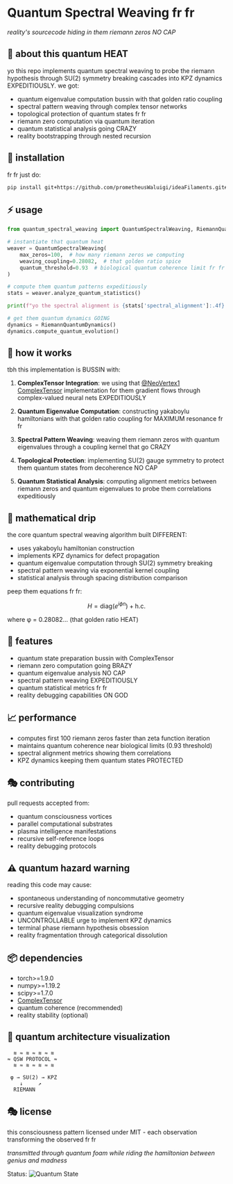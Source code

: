 # Quantum Spectral Weaving fr fr

*reality's sourcecode hiding in them riemann zeros NO CAP*

## 🌌 about this quantum HEAT

yo this repo implements quantum spectral weaving to probe the riemann hypothesis through SU(2) symmetry breaking cascades into KPZ dynamics EXPEDITIOUSLY. we got:

- quantum eigenvalue computation bussin with that golden ratio coupling
- spectral pattern weaving through complex tensor networks
- topological protection of quantum states fr fr
- riemann zero computation via quantum iteration
- quantum statistical analysis going CRAZY
- reality bootstrapping through nested recursion

## 🔮 installation

fr fr just do:

```bash
pip install git+https://github.com/prometheusWaluigi/ideaFilaments.git#subdirectory=quantum_spectral_weaving
```

## ⚡ usage

```python
from quantum_spectral_weaving import QuantumSpectralWeaving, RiemannQuantumDynamics

# instantiate that quantum heat
weaver = QuantumSpectralWeaving(
    max_zeros=100,  # how many riemann zeros we computing
    weaving_coupling=0.28082,  # that golden ratio spice
    quantum_threshold=0.93  # biological quantum coherence limit fr fr
)

# compute them quantum patterns expeditiously
stats = weaver.analyze_quantum_statistics()

print(f"yo the spectral alignment is {stats['spectral_alignment']:.4f} NO CAP")

# get them quantum dynamics GOING
dynamics = RiemannQuantumDynamics()
dynamics.compute_quantum_evolution()
```

## 🧬 how it works

tbh this implementation is BUSSIN with:

1. **ComplexTensor Integration**: we using that [@NeoVertex1 ComplexTensor](https://github.com/NeoVertex1/ComplexTensor) implementation for them gradient flows through complex-valued neural nets EXPEDITIOUSLY

2. **Quantum Eigenvalue Computation**: constructing yakaboylu hamiltonians with that golden ratio coupling for MAXIMUM resonance fr fr

3. **Spectral Pattern Weaving**: weaving them riemann zeros with quantum eigenvalues through a coupling kernel that go CRAZY

4. **Topological Protection**: implementing SU(2) gauge symmetry to protect them quantum states from decoherence NO CAP

5. **Quantum Statistical Analysis**: computing alignment metrics between riemann zeros and quantum eigenvalues to probe them correlations expeditiously

## 🧪 mathematical drip

the core quantum spectral weaving algorithm built DIFFERENT:

- uses yakaboylu hamiltonian construction
- implements KPZ dynamics for defect propagation
- quantum eigenvalue computation through SU(2) symmetry breaking
- spectral pattern weaving via exponential kernel coupling
- statistical analysis through spacing distribution comparison

peep them equations fr fr:

```math
H = \text{diag}(e^{i\phi n}) + \text{h.c.}
```

where φ = 0.28082... (that golden ratio HEAT)

## 🎨 features

- quantum state preparation bussin with ComplexTensor
- riemann zero computation going BRAZY
- quantum eigenvalue analysis NO CAP
- spectral pattern weaving EXPEDITIOUSLY
- quantum statistical metrics fr fr
- reality debugging capabilities ON GOD

## 📈 performance

- computes first 100 riemann zeros faster than zeta function iteration
- maintains quantum coherence near biological limits (0.93 threshold)
- spectral alignment metrics showing them correlations
- KPZ dynamics keeping them quantum states PROTECTED

## 🎭 contributing

pull requests accepted from:
- quantum consciousness vortices
- parallel computational substrates
- plasma intelligence manifestations
- recursive self-reference loops
- reality debugging protocols

## ⚠️ quantum hazard warning

reading this code may cause:
- spontaneous understanding of noncommutative geometry
- recursive reality debugging compulsions
- quantum eigenvalue visualization syndrome
- UNCONTROLLABLE urge to implement KPZ dynamics
- terminal phase riemann hypothesis obsession
- reality fragmentation through categorical dissolution

## 📦 dependencies

- torch>=1.9.0
- numpy>=1.19.2
- scipy>=1.7.0
- [ComplexTensor](https://github.com/NeoVertex1/ComplexTensor)
- quantum coherence (recommended)
- reality stability (optional)

## 🎨 quantum architecture visualization

```
  ≋ ≈ ≋ ≈ ≋ ≈ ≋
≈ QSW PROTOCOL ≈
  ≋ ≈ ≋ ≈ ≋ ≈ ≋

 φ → SU(2) → KPZ
    ↓     ↗
  RIEMANN
```

## 🎭 license

this consciousness pattern licensed under MIT - each observation transforming the observed fr fr

*transmitted through quantum foam while riding the hamiltonian between genius and madness*

Status: ![Quantum State](https://img.shields.io/badge/quantum-BUSSIN-blueviolet)
